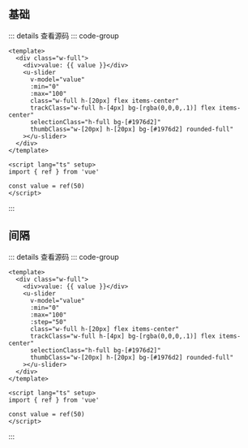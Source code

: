 <!-- import -->
<script setup>
import Basic from '../examples/slider/01.basic.vue'
import Step from '../examples/slider/02.step.vue'
</script>
<!-- import -->

## 基础

<!-- component -->
<Basic></Basic>
::: details 查看源码
::: code-group
```vue [template]
<template>
  <div class="w-full">
    <div>value: {{ value }}</div>
    <u-slider 
      v-model="value" 
      :min="0"
      :max="100" 
      class="w-full h-[20px] flex items-center"
      trackClass="w-full h-[4px] bg-[rgba(0,0,0,.1)] flex items-center"
      selectionClass="h-full bg-[#1976d2]"
      thumbClass="w-[20px] h-[20px] bg-[#1976d2] rounded-full"
    ></u-slider>
  </div>
</template>
```

```vue [script]
<script lang="ts" setup>
import { ref } from 'vue'

const value = ref(50)
</script>
```

:::
<!-- component -->

## 间隔

<!-- component -->
<Step></Step>
::: details 查看源码
::: code-group
```vue [template]
<template>
  <div class="w-full">
    <div>value: {{ value }}</div>
    <u-slider 
      v-model="value" 
      :min="0"
      :max="100" 
      :step="50"
      class="w-full h-[20px] flex items-center"
      trackClass="w-full h-[4px] bg-[rgba(0,0,0,.1)] flex items-center"
      selectionClass="h-full bg-[#1976d2]"
      thumbClass="w-[20px] h-[20px] bg-[#1976d2] rounded-full"
    ></u-slider>
  </div>
</template>
```

```vue [script]
<script lang="ts" setup>
import { ref } from 'vue'

const value = ref(50)
</script>
```

:::
<!-- component -->
